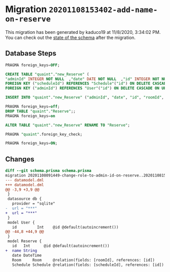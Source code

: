 # Migration `20201108153402-add-name-on-reserve`

This migration has been generated by kaduco19 at 11/8/2020, 3:34:02 PM.
You can check out the [state of the schema](./schema.prisma) after the migration.

## Database Steps

```sql
PRAGMA foreign_keys=OFF;

CREATE TABLE "quaint"."new_Reserve" (
"adminId" INTEGER NOT NULL  ,"date" DATE NOT NULL  ,"id" INTEGER NOT NULL  PRIMARY KEY AUTOINCREMENT,"name" TEXT NOT NULL  ,"roomId" INTEGER NOT NULL  ,"scheduleId" INTEGER NOT NULL  ,FOREIGN KEY ("roomId") REFERENCES "Room"("id") ON DELETE CASCADE ON UPDATE CASCADE,
FOREIGN KEY ("scheduleId") REFERENCES "Schedule"("id") ON DELETE CASCADE ON UPDATE CASCADE,
FOREIGN KEY ("adminId") REFERENCES "User"("id") ON DELETE CASCADE ON UPDATE CASCADE)

INSERT INTO "quaint"."new_Reserve" ("adminId", "date", "id", "roomId", "scheduleId") SELECT "adminId", "date", "id", "roomId", "scheduleId" FROM "quaint"."Reserve"

PRAGMA foreign_keys=off;
DROP TABLE "quaint"."Reserve";;
PRAGMA foreign_keys=on

ALTER TABLE "quaint"."new_Reserve" RENAME TO "Reserve";

PRAGMA "quaint".foreign_key_check;

PRAGMA foreign_keys=ON;
```

## Changes

```diff
diff --git schema.prisma schema.prisma
migration 20201108091449-change-role-to-admin-id-on-reserve..20201108153402-add-name-on-reserve
--- datamodel.dml
+++ datamodel.dml
@@ -3,9 +3,9 @@
 }
 datasource db {
   provider = "sqlite"
-  url = "***"
+  url = "***"
 }
 model User {
   id         Int    @id @default(autoincrement())
@@ -44,8 +44,9 @@
 }
 model Reserve {
   id   Int      @id @default(autoincrement())
+  name String
   date DateTime
   Room     Room     @relation(fields: [roomId], references: [id])
   Schedule Schedule @relation(fields: [scheduleId], references: [id])
```


